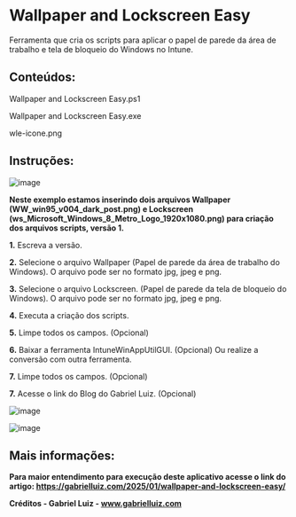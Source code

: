 # Wallpaper and Lockscreen Easy
Ferramenta que cria os scripts para aplicar o papel de parede da área de trabalho e tela de bloqueio do Windows no Intune.


## **Conteúdos:**

Wallpaper and Lockscreen Easy.ps1

Wallpaper and Lockscreen Easy.exe

wle-icone.png


## **Instruções:**

![image](https://github.com/user-attachments/assets/13692cf5-c2f3-4f4f-a70e-612501190178)





**Neste exemplo estamos inserindo dois arquivos Wallpaper (WW_win95_v004_dark_post.png) e Lockscreen (ws_Microsoft_Windows_8_Metro_Logo_1920x1080.png) para criação dos arquivos scripts, versão 1.**

 
 **1.** Escreva a versão.

 **2.**  Selecione o arquivo Wallpaper (Papel de parede da área de trabalho do Windows). O arquivo pode ser no formato jpg, jpeg e png.

 **3.** Selecione o arquivo Lockscreen. (Papel de parede da tela de bloqueio do Windows). O arquivo pode ser no formato jpg, jpeg e png.

 **4.** Executa a criação dos scripts.

 **5.** Limpe todos os campos. (Opcional)

 **6.** Baixar a ferramenta IntuneWinAppUtilGUI. (Opcional) Ou realize a conversão com outra ferramenta.

 **7.** Limpe todos os campos. (Opcional)
 
 **7.** Acesse o link do Blog do Gabriel Luiz. (Opcional)


 ![image](https://github.com/user-attachments/assets/9839332f-6eda-4dc8-8852-480b3d93f8b9)



![image](https://github.com/user-attachments/assets/4997be6e-3a97-4b90-beb5-954d18aeb2c1)

   
## **Mais informações:**

**Para maior entendimento para execução deste aplicativo acesse o link do artigo: https://gabrielluiz.com/2025/01/wallpaper-and-lockscreen-easy/**

**Créditos - Gabriel Luiz - www.gabrielluiz.com**
